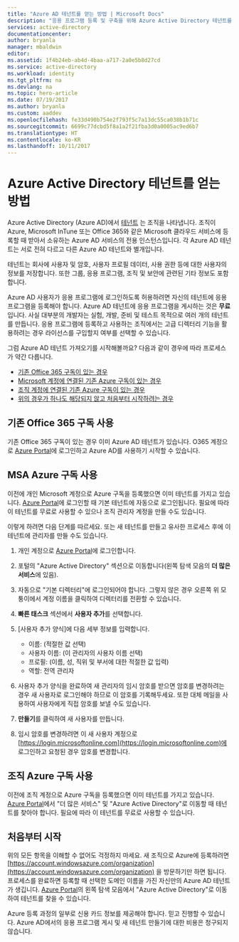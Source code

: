 ```yaml
---
title: "Azure AD 테넌트를 얻는 방법 | Microsoft Docs"
description: "응용 프로그램 등록 및 구축을 위해 Azure Active Directory 테넌트를 얻는 방법입니다."
services: active-directory
documentationcenter: 
author: bryanla
manager: mbaldwin
editor: 
ms.assetid: 1f4b24eb-ab4d-4baa-a717-2a0e5b8d27cd
ms.service: active-directory
ms.workload: identity
ms.tgt_pltfrm: na
ms.devlang: na
ms.topic: hero-article
ms.date: 07/19/2017
ms.author: bryanla
ms.custom: aaddev
ms.openlocfilehash: fe33d490b754e2f793f5c7a13dc55ca038b1b71c
ms.sourcegitcommit: 6699c77dcbd5f8a1a2f21fba3d0a0005ac9ed6b7
ms.translationtype: HT
ms.contentlocale: ko-KR
ms.lasthandoff: 10/11/2017
---
```

# <a name="how-to-get-an-azure-active-directory-tenant"></a>Azure Active Directory 테넌트를 얻는 방법
Azure Active Directory (Azure AD)에서 [테넌트](https://msdn.microsoft.com/library/azure/jj573650.aspx#BKMK_WhatIsAnAzureADTenant) 는 조직을 나타냅니다.  조직이 Azure, Microsoft InTune 또는 Office 365와 같은 Microsoft 클라우드 서비스에 등록할 때 받아서 소유하는 Azure AD 서비스의 전용 인스턴스입니다.  각 Azure AD 테넌트는 서로 전혀 다르고 다른 Azure AD 테넌트와 별개입니다.  

테넌트는 회사에 사용자 및 암호, 사용자 프로필 데이터, 사용 권한 등에 대한 사용자의 정보를 저장합니다.  또한 그룹, 응용 프로그램, 조직 및 보안에 관련된 기타 정보도 포함합니다.

Azure AD 사용자가 응용 프로그램에 로그인하도록 허용하려면 자신의 테넌트에 응용 프로그램을 등록해야 합니다.  Azure AD 테넌트에 응용 프로그램을 게시하는 것은 **무료**입니다.  사실 대부분의 개발자는 실험, 개발, 준비 및 테스트 목적으로 여러 개의 테넌트를 만듭니다.  응용 프로그램에 등록하고 사용하는 조직에서는 고급 디렉터리 기능을 활용하려는 경우 라이선스를 구입할지 여부를 선택할 수 있습니다.

그럼 Azure AD 테넌트 가져오기를 시작해볼까요?  다음과 같이 경우에 따라 프로세스가 약간 다릅니다.

* [기존 Office 365 구독이 있는 경우](#use-an-existing-office-365-subscription)
* [Microsoft 계정에 연결된 기존 Azure 구독이 있는 경우](#use-an-msa-azure-subscription)
* [조직 계정에 연결된 기존 Azure 구독이 있는 경우](#use-an-organizational-azure-subscription)
* [위의 경우가 하나도 해당되지 않고 처음부터 시작하려는 경우](#start-from-scratch)

## <a name="use-an-existing-office-365-subscription"></a>기존 Office 365 구독 사용
기존 Office 365 구독이 있는 경우 이미 Azure AD 테넌트가 있습니다. O365 계정으로 [Azure Portal](https://portal.azure.com)에 로그인하고 Azure AD를 사용하기 시작할 수 있습니다.

## <a name="use-an-msa-azure-subscription"></a>MSA Azure 구독 사용
이전에 개인 Microsoft 계정으로 Azure 구독을 등록했으면 이미 테넌트를 가지고 있습니다.  [Azure Portal](https://portal.azure.com)에 로그인할 때 기본 테넌트에 자동으로 로그인됩니다. 필요에 따라 이 테넌트를 무료로 사용할 수 있으나 조직 관리자 계정을 만들 수도 있습니다.

이렇게 하려면 다음 단계를 따르세요.  또는 새 테넌트를 만들고 유사한 프로세스 후에 이 테넌트에 관리자를 만들 수도 있습니다.

1. 개인 계정으로 [Azure Portal](https://portal.azure.com)에 로그인합니다.
2. 포털의 "Azure Active Directory" 섹션으로 이동합니다(왼쪽 탐색 모음의 **더 많은 서비스**에 있음).
3. 자동으로 "기본 디렉터리"에 로그인되어야 합니다. 그렇지 않은 경우 오른쪽 위 모퉁이에서 계정 이름을 클릭하여 디렉터리를 전환할 수 있습니다.
4. **빠른 태스크** 섹션에서 **사용자 추가**를 선택합니다.
5. [사용자 추가 양식]에 다음 세부 정보를 입력합니다.

   * 이름: (적절한 값 선택)
   * 사용자 이름: (이 관리자의 사용자 이름 선택)
   * 프로필: (이름, 성, 직위 및 부서에 대한 적절한 값 입력)
   * 역할: 전역 관리자 
6. 사용자 추가 양식을 완료하여 새 관리자의 임시 암호를 받으면 암호를 변경하려는 경우 새 사용자로 로그인해야 하므로 이 암호를 기록해두세요. 또한 대체 메일을 사용하여 사용자에게 직접 암호를 보낼 수도 있습니다.
7. **만들기**를 클릭하여 새 사용자를 만듭니다.
8. 임시 암호를 변경하려면 이 새 사용자 계정으로 [https://login.microsoftonline.com](https://login.microsoftonline.com)에 로그인하고 요청된 경우 암호를 변경합니다.

## <a name="use-an-organizational-azure-subscription"></a>조직 Azure 구독 사용
이전에 조직 계정으로 Azure 구독을 등록했으면 이미 테넌트를 가지고 있습니다.  [Azure Portal](https://portal.azure.com)에서 "더 많은 서비스" 및 "Azure Active Directory"로 이동할 때 테넌트를 찾아야 합니다.  필요에 따라 이 테넌트를 무료로 사용할 수 있습니다.

## <a name="start-from-scratch"></a>처음부터 시작
위의 모든 항목을 이해할 수 없어도 걱정하지 마세요.  새 조직으로 Azure에 등록하려면 [https://account.windowsazure.com/organization](https://account.windowsazure.com/organization) 을 방문하기만 하면 됩니다.  프로세스를 완료하면 등록할 때 선택한 도메인 이름을 가진 자신만의 Azure AD 테넌트가 생깁니다.  [Azure Portal](https://portal.azure.com)의 왼쪽 탐색 모음에서 "Azure Active Directory"로 이동하여 테넌트를 찾을 수 있습니다.

Azure 등록 과정의 일부로 신용 카드 정보를 제공해야 합니다.  믿고 진행할 수 있습니다. Azure AD에서의 응용 프로그램 게시 및 새 테넌트 만들기에 대한 비용은 청구되지 않습니다.
